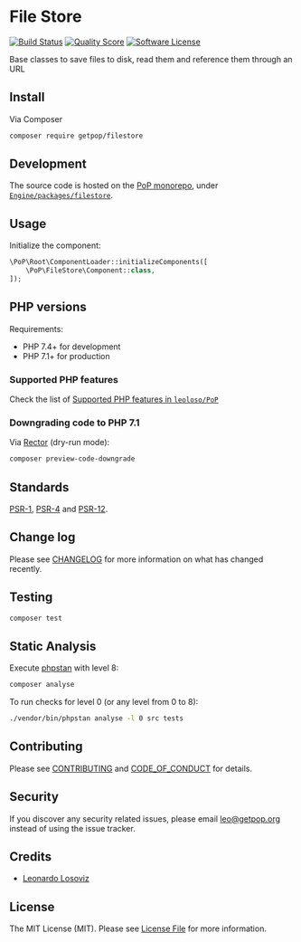 # File Store

[![Build Status][ico-travis]][link-travis]
[![Quality Score][ico-code-quality]][link-code-quality]
[![Software License][ico-license]](LICENSE.md)

<!--
[![Latest Version on Packagist][ico-version]][link-packagist]
[![Coverage Status][ico-scrutinizer]][link-scrutinizer]
[![Total Downloads][ico-downloads]][link-downloads]
-->

Base classes to save files to disk, read them and reference them through an URL

## Install

Via Composer

``` bash
composer require getpop/filestore
```

## Development

The source code is hosted on the [PoP monorepo](https://github.com/leoloso/PoP), under [`Engine/packages/filestore`](https://github.com/leoloso/PoP/tree/master/layers/Engine/packages/filestore).

## Usage

Initialize the component:

``` php
\PoP\Root\ComponentLoader::initializeComponents([
    \PoP\FileStore\Component::class,
]);
```

## PHP versions

Requirements:

- PHP 7.4+ for development
- PHP 7.1+ for production

### Supported PHP features

Check the list of [Supported PHP features in `leoloso/PoP`](https://github.com/leoloso/PoP/#supported-php-features)

### Downgrading code to PHP 7.1

Via [Rector](https://github.com/rectorphp/rector) (dry-run mode):

```bash
composer preview-code-downgrade
```

## Standards

[PSR-1](https://www.php-fig.org/psr/psr-1), [PSR-4](https://www.php-fig.org/psr/psr-4) and [PSR-12](https://www.php-fig.org/psr/psr-12).

## Change log

Please see [CHANGELOG](CHANGELOG.md) for more information on what has changed recently.

## Testing

``` bash
composer test
```

## Static Analysis

Execute [phpstan](https://github.com/phpstan/phpstan) with level 8:

``` bash
composer analyse
```

To run checks for level 0 (or any level from 0 to 8):

``` bash
./vendor/bin/phpstan analyse -l 0 src tests
```

## Contributing

Please see [CONTRIBUTING](CONTRIBUTING.md) and [CODE_OF_CONDUCT](CODE_OF_CONDUCT.md) for details.

## Security

If you discover any security related issues, please email leo@getpop.org instead of using the issue tracker.

## Credits

- [Leonardo Losoviz][link-author]

## License

The MIT License (MIT). Please see [License File](LICENSE.md) for more information.

[ico-version]: https://img.shields.io/packagist/v/getpop/filestore.svg?style=flat-square
[ico-license]: https://img.shields.io/badge/license-MIT-brightgreen.svg?style=flat-square
[ico-travis]: https://img.shields.io/travis/getpop/filestore/master.svg?style=flat-square
[ico-scrutinizer]: https://img.shields.io/scrutinizer/coverage/g/getpop/filestore.svg?style=flat-square
[ico-code-quality]: https://img.shields.io/scrutinizer/g/getpop/filestore.svg?style=flat-square
[ico-downloads]: https://img.shields.io/packagist/dt/getpop/filestore.svg?style=flat-square

[link-packagist]: https://packagist.org/packages/getpop/filestore
[link-travis]: https://travis-ci.org/getpop/filestore
[link-scrutinizer]: https://scrutinizer-ci.com/g/getpop/filestore/code-structure
[link-code-quality]: https://scrutinizer-ci.com/g/getpop/filestore
[link-downloads]: https://packagist.org/packages/getpop/filestore
[link-contributors]: ../../../../../../contributors
[link-author]: https://github.com/leoloso
